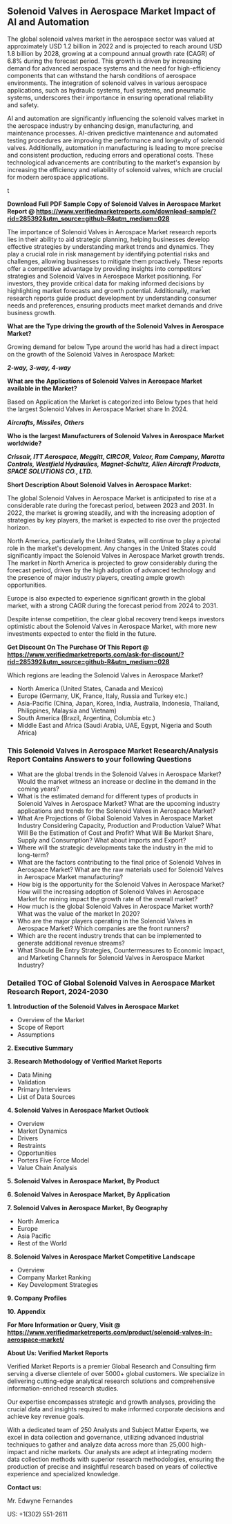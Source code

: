 <h2>Solenoid Valves in Aerospace Market Impact of AI and Automation</h2><p>The global solenoid valves market in the aerospace sector was valued at approximately USD 1.2 billion in 2022 and is projected to reach around USD 1.8 billion by 2028, growing at a compound annual growth rate (CAGR) of 6.8% during the forecast period. This growth is driven by increasing demand for advanced aerospace systems and the need for high-efficiency components that can withstand the harsh conditions of aerospace environments. The integration of solenoid valves in various aerospace applications, such as hydraulic systems, fuel systems, and pneumatic systems, underscores their importance in ensuring operational reliability and safety.</p><p>AI and automation are significantly influencing the solenoid valves market in the aerospace industry by enhancing design, manufacturing, and maintenance processes. AI-driven predictive maintenance and automated testing procedures are improving the performance and longevity of solenoid valves. Additionally, automation in manufacturing is leading to more precise and consistent production, reducing errors and operational costs. These technological advancements are contributing to the market's expansion by increasing the efficiency and reliability of solenoid valves, which are crucial for modern aerospace applications.</p>t</p><p id="" class=""><strong>Download Full PDF Sample Copy of Solenoid Valves in Aerospace Market Report @ <a href="https://www.verifiedmarketreports.com/download-sample/?rid=285392&utm_source=github-R&utm_medium=028" target="_blank">https://www.verifiedmarketreports.com/download-sample/?rid=285392&utm_source=github-R&utm_medium=028</a></strong></p><p>The importance of&nbsp;Solenoid Valves in Aerospace Market research reports lies in their ability to aid strategic planning, helping businesses develop effective strategies by understanding market trends and dynamics. They play a crucial role in risk management by identifying potential risks and challenges, allowing businesses to mitigate them proactively. These reports offer a competitive advantage by providing insights into competitors' strategies and Solenoid Valves in Aerospace Market positioning. For investors, they provide critical data for making informed decisions by highlighting market forecasts and growth potential. Additionally, market research reports guide product development by understanding consumer needs and preferences, ensuring products meet market demands and drive business growth.</p><p><strong>What are the&nbsp;Type driving the growth of the Solenoid Valves in Aerospace Market?</strong></p><p id="" class="">Growing demand for below Type around the world has had a direct impact on the growth of the Solenoid Valves in Aerospace Market:</p><em><strong>2-way, 3-way, 4-way</strong></em></p><strong>What are the&nbsp;Applications&nbsp;of Solenoid Valves in Aerospace Market available in the Market?</strong></p><p id="" class="">Based on Application the Market is categorized into Below types that held the largest Solenoid Valves in Aerospace Market share In 2024.</p><em><strong>Aircrafts, Missiles, Others</strong></em></p><strong>Who is the largest Manufacturers of Solenoid Valves in Aerospace Market worldwide?</strong></p><p><em><strong>Crissair, ITT Aerospace, Meggitt, CIRCOR, Valcor, Ram Company, Marotta Controls, Westfield Hydraulics, Magnet-Schultz, Allen Aircraft Products, SPACE SOLUTIONS CO., LTD.</strong></em></p><p id="" class=""><strong>Short Description About Solenoid Valves in Aerospace Market:</strong></p><p>The global Solenoid Valves in Aerospace Market is anticipated to rise at a considerable rate during the forecast period, between 2023 and 2031. In 2022, the market is growing steadily, and with the increasing adoption of strategies by key players, the market is expected to rise over the projected horizon.</p><p>North America, particularly the United States, will continue to play a pivotal role in the market's development. Any changes in the United States could significantly impact the Solenoid Valves in Aerospace Market growth trends. The market in North America is projected to grow considerably during the forecast period, driven by the high adoption of advanced technology and the presence of major industry players, creating ample growth opportunities.</p><p>Europe is also expected to experience significant growth in the global market, with a strong CAGR during the forecast period from 2024 to 2031.</p><p>Despite intense competition, the clear global recovery trend keeps investors optimistic about the Solenoid Valves in Aerospace Market, with more new investments expected to enter the field in the future.</p><p id="" class=""><strong>Get Discount On The Purchase Of This Report @ <a href="https://www.verifiedmarketreports.com/ask-for-discount/?rid=285392&utm_source=github-R&utm_medium=028" target="_blank">https://www.verifiedmarketreports.com/ask-for-discount/?rid=285392&utm_source=github-R&utm_medium=028</a></strong></p>Which regions are leading the Solenoid Valves in Aerospace Market?</p><ul><li>North America (United States, Canada and Mexico)</li><li>Europe (Germany, UK, France, Italy, Russia and Turkey etc.)</li><li>Asia-Pacific (China, Japan, Korea, India, Australia, Indonesia, Thailand, Philippines, Malaysia and Vietnam)</li><li>South America (Brazil, Argentina, Columbia etc.)</li><li>Middle East and Africa (Saudi Arabia, UAE, Egypt, Nigeria and South Africa)</li></ul><h3 id="" class="">This Solenoid Valves in Aerospace Market Research/Analysis Report Contains Answers to your following Questions</h3><ul><li>What are the global trends in the Solenoid Valves in Aerospace Market? Would the market witness an increase or decline in the demand in the coming years?</li><li>What is the estimated demand for different types of products in Solenoid Valves in Aerospace Market? What are the upcoming industry applications and trends for the Solenoid Valves in Aerospace Market?</li><li>What Are Projections of Global Solenoid Valves in Aerospace Market Industry Considering Capacity, Production and Production Value? What Will Be the Estimation of Cost and Profit? What Will Be Market Share, Supply and Consumption? What about imports and Export?</li><li>Where will the strategic developments take the industry in the mid to long-term?</li><li>What are the factors contributing to the final price of Solenoid Valves in Aerospace Market? What are the raw materials used for Solenoid Valves in Aerospace Market manufacturing?</li><li>How big is the opportunity for the Solenoid Valves in Aerospace Market? How will the increasing adoption of Solenoid Valves in Aerospace Market for mining impact the growth rate of the overall market?</li><li>How much is the global Solenoid Valves in Aerospace Market worth? What was the value of the market In 2020?</li><li>Who are the major players operating in the Solenoid Valves in Aerospace Market? Which companies are the front runners?</li><li>Which are the recent industry trends that can be implemented to generate additional revenue streams?</li><li>What Should Be Entry Strategies, Countermeasures to Economic Impact, and Marketing Channels for Solenoid Valves in Aerospace Market Industry?</li></ul><h3 id="" class="">Detailed TOC of Global Solenoid Valves in Aerospace Market Research Report, 2024-2030</h3><p id="" class=""><strong>1. Introduction of the Solenoid Valves in Aerospace Market</strong></p><ul><li>Overview of the Market</li><li>Scope of Report</li><li>Assumptions</li></ul><p id="" class=""><strong>2. Executive Summary</strong></p><p id="" class=""><strong>3. Research Methodology of Verified Market Reports</strong></p><ul><li>Data Mining</li><li>Validation</li><li>Primary Interviews</li><li>List of Data Sources</li></ul><p id="" class=""><strong>4. Solenoid Valves in Aerospace Market Outlook</strong></p><ul><li>Overview</li><li>Market Dynamics</li><li>Drivers</li><li>Restraints</li><li>Opportunities</li><li>Porters Five Force Model</li><li>Value Chain Analysis</li></ul><p id="" class=""><strong>5. Solenoid Valves in Aerospace Market, By Product</strong></p><p id="" class=""><strong>6. Solenoid Valves in Aerospace Market, By Application</strong></p><p id="" class=""><strong>7. Solenoid Valves in Aerospace Market, By Geography</strong></p><ul><li>North America</li><li>Europe</li><li>Asia Pacific</li><li>Rest of the World</li></ul><p id="" class=""><strong>8. Solenoid Valves in Aerospace Market Competitive Landscape</strong></p><ul><li>Overview</li><li>Company Market Ranking</li><li>Key Development Strategies</li></ul><p id="" class=""><strong>9. Company Profiles</strong></p><p id="" class=""><strong>10. Appendix</strong></p><p id="" class=""><strong>For More Information or Query, Visit @ <a href="https://www.verifiedmarketreports.com/product/solenoid-valves-in-aerospace-market/" target="_blank">https://www.verifiedmarketreports.com/product/solenoid-valves-in-aerospace-market/</a></strong></p><p id="" class=""><strong>About Us: Verified Market Reports</strong></p><p id="" class="">Verified Market Reports is a premier Global Research and Consulting firm serving a diverse clientele of over 5000+ global customers. We specialize in delivering cutting-edge analytical research solutions and comprehensive information-enriched research studies.</p><p id="" class="">Our expertise encompasses strategic and growth analyses, providing the crucial data and insights required to make informed corporate decisions and achieve key revenue goals.</p><p id="" class="">With a dedicated team of 250 Analysts and Subject Matter Experts, we excel in data collection and governance, utilizing advanced industrial techniques to gather and analyze data across more than 25,000 high-impact and niche markets. Our analysts are adept at integrating modern data collection methods with superior research methodologies, ensuring the production of precise and insightful research based on years of collective experience and specialized knowledge.</p><p id="" class=""><strong>Contact us:</strong></p><p id="" class="">Mr. Edwyne Fernandes</p><p id="" class="">US: +1(302) 551-2611</p>